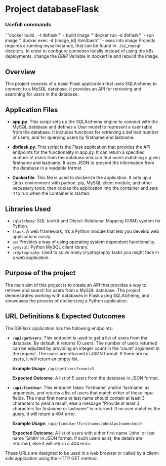 # Project databaseFlask

### Usefull commands

'''docker build . -t dbflask''' - build image
'''docker run -d dbflask''' - run image
'''docker exec -it {image_id} /bin/bash''' - exec into image
Projects requires a running mysqlinstance, that can be found in ../sz_mysql directory. In order to configure connetion locally instead of using the k8s deployments, change the *DBIP* Variable in dockerfile and rebuild the image.

## Overview 

This project consists of a basic Flask application that uses SQLAlchemy to connect to a MySQL database. It provides an API for retrieving and searching for users in the database.

## Application Files
- **app.py**: This script sets up the SQLAlchemy engine to connect with the MySQL database and defines a User model to represent a user table from the database. It includes functions for retrieving a defined number of users, and for querying users by firstname and lastname.

- **dbflask.py**: This script is the Flask application that provides the API endpoints for the functionality in app.py. It can return a specified number of users from the database and can find users matching a given firstname and lastname. It uses JSON to present the information from the database in a readable format.

- **Dockerfile**: This file is used to dockerize the application. It sets up a Linux environment with python, pip, MySQL client module, and other necessary tools, then copies the application into the container and sets it to run when the container is started.

## Libraries Used
- `sqlalchemy`: SQL toolkit and Object-Relational Mapping (ORM) system for Python.
- `flask`: A web framework, it’s a Python module that lets you develop web applications easily.
- `os`: Provides a way of using operating system dependent functionality.
- `pymysql`: Python MySQL client library.
- `cryptography`: Used to solve many cryptography tasks you might face in a web application.

## Purpose of the project
The main aim of this project is to create an API that provides a way to retrieve and search for users from a MySQL database. The project demonstrates working with databases in Flask using SQLAlchemy, and showcases the process of dockerizing a Python application.

## URL Definitions & Expected Outcomes

The DBFlask application has the following endpoints:

- **`/api/getUsers`**: This endpoint is used to get a list of users from the database. By default, it returns 10 users. The number of users returned can be adjusted by providing an integer count in the 'count' argument in the request. The users are returned in JSON format. If there are no users, it will return an empty list.

  **Example Usage**: `/api/getUsers?count=5`

  **Expected Outcome**: A list of 5 users from the database in JSON format. 

- **`/api/findUser`**: This endpoint takes 'firstname' and/or 'lastname' as arguments, and returns a list of users that match either of these input fields. The input first name or last name should contain at least 3 characters to yield a result, else a message "Provide at least 3 characters for firstname or lastname" is returned. If no user matches the query, it will return a 404 error.

  **Example Usage**: `/api/findUser?firstname=John&lastname=Smith`

  **Expected Outcome**: A list of users with either first name 'John' or last name 'Smith' in JSON format. If such users exist, the details are returned, else it will return a 404 error.
  
These URLs are designed to be used in a web browser or called by a client-side application using the HTTP GET method.